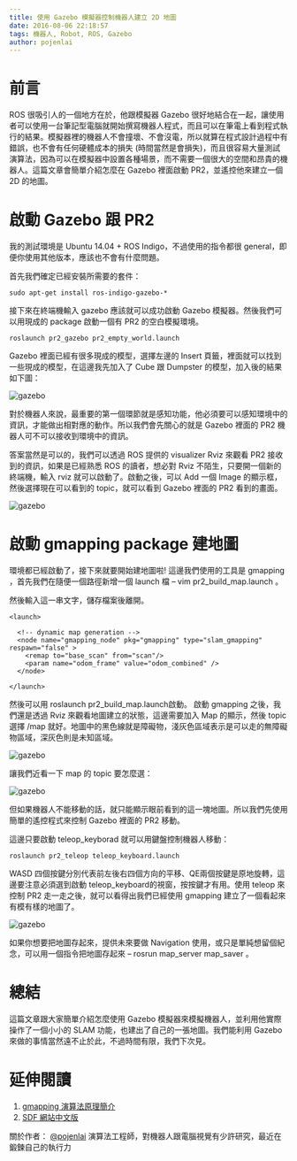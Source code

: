 ```yaml
---
title: 使用 Gazebo 模擬器控制機器人建立 2D 地圖
date: 2016-08-06 22:18:57
tags: 機器人, Robot, ROS, Gazebo
author: pojenlai
---
```


# 前言

ROS 很吸引人的一個地方在於，他跟模擬器 Gazebo 很好地結合在一起，讓使用者可以使用一台筆記型電腦就開始撰寫機器人程式，而且可以在筆電上看到程式執行的結果。模擬器裡的機器人不會撞壞、不會沒電，所以就算在程式設計過程中有錯誤，也不會有任何硬體成本的損失 (時間當然是會損失)，而且很容易大量測試演算法，因為可以在模擬器中設置各種場景，而不需要一個很大的空間和昂貴的機器人。這篇文章會簡單介紹怎麼在 Gazebo 裡面啟動 PR2，並遙控他來建立一個 2D 的地圖。

# 啟動 Gazebo 跟 PR2

我的測試環境是 Ubuntu 14.04 + ROS Indigo，不過使用的指令都很 general，即便你使用其他版本，應該也不會有什麼問題。

首先我們確定已經安裝所需要的套件：

```
sudo apt-get install ros-indigo-gazebo-*
```

接下來在終端機輸入 gazebo 應該就可以成功啟動 Gazebo 模擬器。然後我們可以用現成的 package 啟動一個有 PR2 的空白模擬環境。

```
roslaunch pr2_gazebo pr2_empty_world.launch
```

Gazebo 裡面已經有很多現成的模型，選擇左邊的 Insert 頁籤，裡面就可以找到一些現成的模型，在這邊我先加入了 Cube 跟 Dumpster 的模型，加入後的結果如下圖：

![gazebo](/img/pojenlai/gazebo1.png)

對於機器人來說，最重要的第一個環節就是感知功能，他必須要可以感知環境中的資訊，才能做出相對應的動作。所以我們會先關心的就是 Gazebo 裡面的 PR2 機器人可不可以接收到環境中的資訊。

答案當然是可以的，我們可以透過 ROS 提供的 visualizer Rviz 來觀看 PR2 接收到的資訊，如果是已經熟悉 ROS 的讀者，想必對 Rviz 不陌生，只要開一個新的終端機，輸入 rviz 就可以啟動了。啟動之後，可以 Add 一個 Image 的顯示框，然後選擇現在可以看到的 topic，就可以看到 Gazebo 裡面的 PR2 看到的畫面。

![gazebo](/img/pojenlai/gazebo2.png)

# 啟動 gmapping package 建地圖

環境都已經啟動了，接下來就要開始建地圖啦! 這邊我們使用的工具是 gmapping ，首先我們在隨便一個路徑新增一個 launch 檔 –  vim pr2_build_map.launch 。

然後輸入這一串文字，儲存檔案後離開。

```
<launch>

  <!-- dynamic map generation -->
  <node name="gmapping_node" pkg="gmapping" type="slam_gmapping" respawn="false" >
    <remap to="base_scan" from="scan"/>
    <param name="odom_frame" value="odom_combined" />
  </node>

</launch>
```

然後可以用 roslaunch pr2_build_map.launch啟動。
啟動 gmapping 之後，我們還是透過 Rviz 來觀看地圖建立的狀態，這邊需要加入 Map 的顯示，然後 topic 選擇 /map 就好。地圖中的黑色線就是障礙物，淺灰色區域表示是可以走的無障礙物區域，深灰色則是未知區域。

![gazebo](/img/pojenlai/gazebo3.png)


讓我們近看一下 map 的 topic 要怎麼選：

![gazebo](/img/pojenlai/gazebo4.png)


但如果機器人不能移動的話，就只能顯示眼前看到的這一塊地圖。所以我們先使用簡單的遙控程式來控制 Gazebo 裡面的 PR2 移動。

這邊只要啟動 teleop_keyborad 就可以用鍵盤控制機器人移動：

```
roslaunch pr2_teleop teleop_keyboard.launch
```

WASD 四個按鍵分別代表前左後右四個方向的平移、QE兩個按鍵是原地旋轉，這邊要注意必須選到啟動 teleop_keyboard的視窗，按按鍵才有用。使用 teleop 來控制 PR2 走一走之後，就可以看得出我們已經使用 gmapping 建立了一個看起來有模有樣的地圖了。

![gazebo](/img/pojenlai/gazebo5.png)

如果你想要把地圖存起來，提供未來要做 Navigation 使用，或只是單純想留個紀念，可以用一個指令把地圖存起來 – rosrun map_server map_saver 。


# 總結

這篇文章跟大家簡單介紹怎麼使用 Gazebo 模擬器來模擬機器人，並利用他實際操作了一個小小的 SLAM 功能，也建出了自己的一張地圖。我們能利用 Gazebo 來做的事情當然遠不止於此，不過時間有限，我們下次見。

# 延伸閱讀
1. [gmapping 演算法原理簡介](https://people.eecs.berkeley.edu/~pabbeel/cs287-fa11/slides/gmapping.pdf)
2. [SDF 網站中文版](http://sdformat.cn/)


關於作者：
[@pojenlai](https://pojenlai.wordpress.com/) 演算法工程師，對機器人跟電腦視覺有少許研究，最近在鍛鍊自己的執行力

